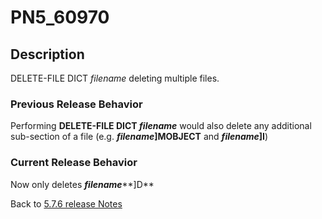 # PN5_60970

<PageHeader />

## Description

DELETE-FILE DICT *filename* deleting multiple files.

### Previous Release Behavior

Performing **DELETE-FILE DICT *filename*** would also delete any additional sub-section of a file (e.g. ***filename*]MOBJECT** and ***filename*]I**)

### Current Release Behavior

Now only deletes ***filename*****]D**

Back to [5.7.6 release Notes](../jbase-5.7.6-release-notes/README.md)
